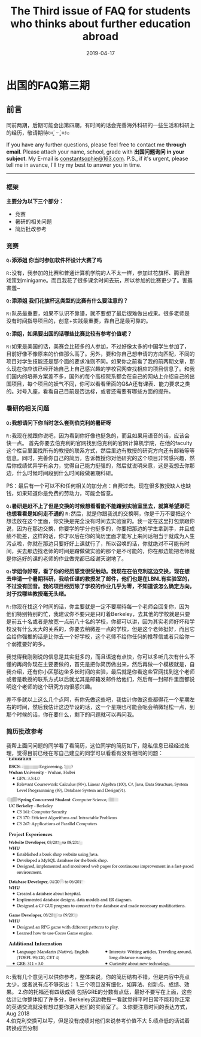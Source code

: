 ﻿---
layout: post
title: The Third issue of FAQ for students who thinks about further education abroad
date: 2019-04-17
categories: blog
tags: Daily
description: FAQ for Chinese students who think about getting further education abroad.
---

# 出国的FAQ第三期

## 前言
同前两期，后期可能会出第四期，有时间的话会完善海外科研的一些生活和科研上的经历，敬请期待꒰⌗´͈ ᵕ `͈⌗꒱৩

If you have any further questions, please feel free to contact me **through email**. Please attach your name, school, grade with **出国问题询问 in your subject**. My E-mail is constantsophie@163.com. P.S., if it's urgent, please tell me in avance, I'll try my best to answer you in time.

---

### 框架
**主要分为以下三个部分：**
- 竞赛
- 暑研的相关问题
- 简历批改参考

### 竞赛

**`Q:`添添姐  你当时参加软件杯设计大赛了吗**

`R:`没有，我参加的比赛和普通计算机学院的人不太一样，参加过花旗杯、腾讯游戏策划minigame。而且我花了很多课余时间去玩，所以参加的比赛更少了。害羞害羞~

**`Q:`添添姐  我们花旗杯这类型的比赛有什么要注意的？**

`R:`队员最重要，如果不认识不靠谱，就不要想了最后很难做出成果。很多老师是没有时间指导项目的，创意+实践最重要，靠自己是最可靠的。

**`Q:`添姐，如果要出国的话哪些比赛比较有参考价值呢？**

`R:`如果是美国的话，美赛会比较多的人参加，不过好像太多的中国学生参加了，目前好像不像原来的价值那么高了。另外，要和你自己想申请的方向匹配，不同的项目对学生技能还是那个面的要求准则不同。如果你之前看了我的前两期文章，那么现在你应该已经开始自己上自己感兴趣的学校官网查找相应的项目信息了。和我们国内的培养方案差不多，国外的每个高校院系都会在自己的网站上介绍自己的出国项目，每个项目的妖气不同，你可以看看里面的Q&A还有课表、能力要求之类的。对号入座，看看自己目前是否达标，或者还需要有哪些方面的提升。

### 暑研的相关问题

**`Q:`我想请问下你当时怎么套到伯克利的暑研呀**

`R:`我现在就跟你说吧，因为看到你好像也挺急的，而且如果用语音的话，应该会快一点。
首先你要去伯克利的官网找到伯克利的官网计算机学院，在他的faculty这个栏目里面找所有的教授的联系方式，然后里边有教授的研究方向还有邮箱等等信息。同时，完善你自己的简历，告诉教授你对他研究的这个项目非常感兴趣，然后你成绩优异学有余力，觉得自己能力挺强的，然后就说明来意，这是我想去你那边，什么时候时间段到什么时间段做暑期科研。

PS：最后有一个可以不和任何相关的加分点：自费过去。现在很多教授缺人也缺钱，如果知道你是免费的劳动力，可能会留意。


**`Q:`暑研是赶不上了但是交换的时候想看看能不能蹭到实验室里去，就算希望渺茫也想看看是如何走不通的**
`R:`然后，就是你跟我说的交换啊，你是千万不要把这个想法放在这个里面，你交换是完全没有时间去实验室的。我一定在这里打包票跟你说，因为在那边交换，你要学的学分也挺多的，你要把那边的学生拿到手，并且成绩不能差，这样的话，你才以后在你的简历里面才能写上来问话相当于就成为人生污点啦，你就在那边只要好好上课就行了，所以召唤的话，你就绝对不可能有时间，买去那边找老师的时间是蹭做做实验的那个是不可能的，你在那边能把老师就是你选好的课的老师的作业做完都已经谢天谢地了。

**`Q:`学姐你好呀，看了你的经历感觉很受触动。我现在在伯克利这边交换，现在想去申请一个暑期科研，我给任课的教授发了邮件，他们也是在LBNL有实验室的，不过没有回音。我的项目经历除了学校的作业几乎为零，不知道该怎么确定方向，对于找哪些教授毫无头绪。**

`R:`你现在找这个时间的话，你主要就是一定不要期待每一个老师会回复你，因为他们特别特别的忙，我建议你不要只是只盯着Berkeley，去其他的学校就是只要是前五十名或者是放宽一点前八十名的学校，你都可以讲，因为其实老师好坏和学校没有什么太大的关系的，你要去稍微差一点的学校，但是这个老师挺好，而且它会给你强推的话是比你去一个好学校，这个老师不给你任何的推荐信或者只给你一个弱推要好的多。

我觉得我刚刚说的信息是其实挺多的，而且语速有点快，你可以多听几次有什么不懂的再问你现在主要要做的，首先是把你简历做出来，然后再做一个模板就是，自我介绍，还有你小区那边坐多长时间的实验，最后就是你看这些官网找到这个老师或者是教授的联系方式以后就尤其是邮箱发邮件给他们，然后每一封邮件里面都说明这个老师的这个研究方向很感兴趣。

差不多就以上这么几个点阿，有你先做这些吧，我估计你做这些都得花一个星期左右的时间，然后我估计这边毕设的话，这一个星期也可能会呃会稍微轻松一点，到那个时候的话，你在要什么，剩下的问题就可以再问我。

### 简历批改参考

我帮上面问问题的同学看了看简历，这位同学的简历如下，隐私信息已经经过处理，觉得目前已经在写自己建立的同学可以看看有没有相同的问题：
![](https://raw.githubusercontent.com/SophieCXT/blog.io/master/img/daily/CVboy.png)

`R:`我有几个意见可以供你参考，整体来说，你的简历结构不错，但是内容中亮点太少，或者说有点不够突出：
1.三个项目没有细化，如算法、创新点、成绩、效果。
2.你的托福还有四级成绩 包括GRE的分数有点低，最好不要写在上面，这些估计让你整体扣了许多分，Berkeley这边教授一看就觉得平时日常不能和你正常的英语交流就没有想过要你进入他们的实验室了。
3.你要注意时间的表达方式，Aug 2018  
4.伯克利交换可以写，但是没有成绩对他们来说参考价值不大 
5.绩点低的话试着转换成百分制

